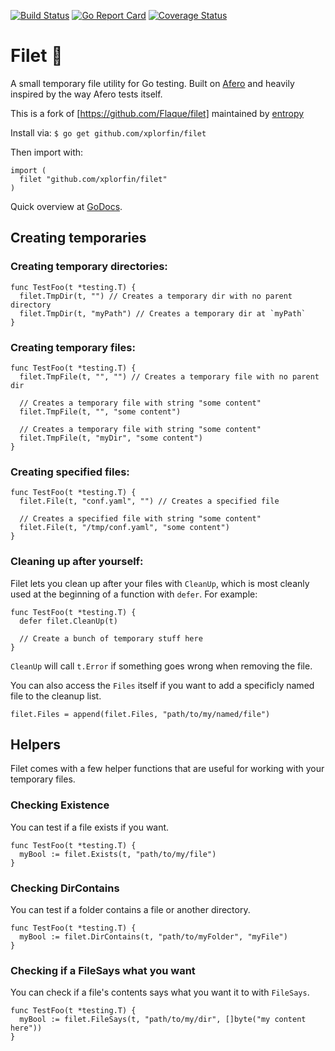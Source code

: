 [![Build Status](https://travis-ci.org/xplorfin/filet.svg?branch=master)](https://travis-ci.org/xplorfin/filet)
[![Go Report Card](https://goreportcard.com/badge/github.com/flaque/filet)](https://goreportcard.com/report/github.com/flaque/filet)
[![Coverage Status](https://coveralls.io/repos/github/xplorfin/filet/badge.svg?branch=master)](https://coveralls.io/github/xplorfin/filet?branch=master)

# Filet 🍖
A small temporary file utility for Go testing. Built on [Afero](https://github.com/spf13/afero) and heavily inspired by the way Afero tests itself.

This is a fork of [https://github.com/Flaque/filet] maintained by [entropy](https://entropy.rocks)

Install via:
`$ go get github.com/xplorfin/filet`

Then import with:
```
import (
  filet "github.com/xplorfin/filet"
)
```

Quick overview at [GoDocs](https://godoc.org/github.com/xplorfin/filet).

## Creating temporaries

### Creating temporary directories:
```
func TestFoo(t *testing.T) {
  filet.TmpDir(t, "") // Creates a temporary dir with no parent directory
  filet.TmpDir(t, "myPath") // Creates a temporary dir at `myPath`
}
```

### Creating temporary files:
```
func TestFoo(t *testing.T) {
  filet.TmpFile(t, "", "") // Creates a temporary file with no parent dir

  // Creates a temporary file with string "some content"
  filet.TmpFile(t, "", "some content")

  // Creates a temporary file with string "some content"
  filet.TmpFile(t, "myDir", "some content")
}
```

### Creating specified files:
```
func TestFoo(t *testing.T) {
  filet.File(t, "conf.yaml", "") // Creates a specified file

  // Creates a specified file with string "some content"
  filet.File(t, "/tmp/conf.yaml", "some content")
}
```

### Cleaning up after yourself:
Filet lets you clean up after your files with `CleanUp`, which is
most cleanly used at the beginning of a function with `defer`. For example:

```
func TestFoo(t *testing.T) {
  defer filet.CleanUp(t)

  // Create a bunch of temporary stuff here
}
```

`CleanUp` will call `t.Error` if something goes wrong when removing the file.

You can also access the `Files` itself if you want to add a specificly
named file to the cleanup list.

```
filet.Files = append(filet.Files, "path/to/my/named/file")
```

## Helpers

Filet comes with a few helper functions that are useful for working with your
temporary files.

### Checking Existence
You can test if a file exists if you want.
```
func TestFoo(t *testing.T) {
  myBool := filet.Exists(t, "path/to/my/file")
}
```

### Checking DirContains
You can test if a folder contains a file or another directory.
```
func TestFoo(t *testing.T) {
  myBool := filet.DirContains(t, "path/to/myFolder", "myFile")
}
```

### Checking if a FileSays what you want
You can check if a file's contents says what you want it to with `FileSays`.

```
func TestFoo(t *testing.T) {
  myBool := filet.FileSays(t, "path/to/my/dir", []byte("my content here"))
}
```
